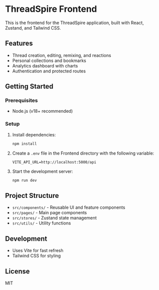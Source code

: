 # ThreadSpire Frontend

This is the frontend for the ThreadSpire application, built with React, Zustand, and Tailwind CSS.

## Features
- Thread creation, editing, remixing, and reactions
- Personal collections and bookmarks
- Analytics dashboard with charts
- Authentication and protected routes

## Getting Started

### Prerequisites
- Node.js (v18+ recommended)

### Setup
1. Install dependencies:
   ```sh
   npm install
   ```
2. Create a `.env` file in the Frontend directory with the following variable:
   ```env
   VITE_API_URL=http://localhost:5000/api
   ```
3. Start the development server:
   ```sh
   npm run dev
   ```

## Project Structure
- `src/components/` - Reusable UI and feature components
- `src/pages/` - Main page components
- `src/stores/` - Zustand state management
- `src/utils/` - Utility functions

## Development
- Uses Vite for fast refresh
- Tailwind CSS for styling

## License
MIT
